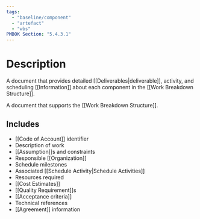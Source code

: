 ```yaml
---
tags:
  - "baseline/component"
  - "artefact"
  - "wbs"
PMBOK Section: "5.4.3.1"
---
```

# Description
A document that provides detailed [[Deliverables|deliverable]], activity, and scheduling [[Information]] about each component in the [[Work Breakdown Structure]].

A document that supports the [[Work Breakdown Structure]].
## Includes
- [[Code of Account]] identifier
- Description of work
- [[Assumption]]s and constraints
- Responsible [[Organization]]
- Schedule milestones
- Associated [[Schedule Activity|Schedule Activities]]
- Resources required
- [[Cost Estimates]]
- [[Quality Requirement]]s
- [[Acceptance criteria]]
- Technical references
- [[Agreement]] information